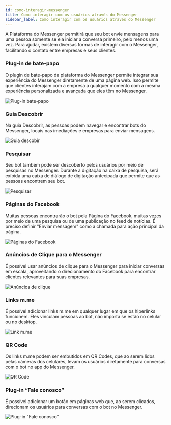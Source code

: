 ```yaml
---
id: como-interagir-messenger
title: Como interagir com os usuários através do Messenger
sidebar_label: Como interagir com os usuários através do Messenger
---
```


A Plataforma do Messenger permitirá que seu bot envie mensagens para uma pessoa somente se ela iniciar a conversa primeiro, pelo menos uma vez. Para ajudar, existem diversas formas de interagir com o Messenger, facilitando o contato entre empresas e seus clientes.

### Plug-in de bate-papo
O plugin de bate-papo da plataforma do Messenger permite integrar sua experiência do Messenger diretamente de uma página web. Isso permite que clientes interajam com a empresa a qualquer momento com a mesma experiência personalizada e avançada que eles têm no Messenger.

![Plug-in bate-papo](/img/channels/messenger/como-interagir-messenger-1.png)<br>

### Guia Descobrir
Na guia Descobrir, as pessoas podem navegar e encontrar bots do Messenger, locais nas imediações e empresas para enviar mensagens.

![Guia descobir](/img/channels/messenger/como-interagir-messenger-2.png)<br>
### Pesquisar
Seu bot também pode ser descoberto pelos usuários por meio de pesquisas no Messenger. Durante a digitação na caixa de pesquisa, será exibida uma caixa de diálogo de digitação antecipada que permite que as pessoas encontrem seu bot.

![Pesquisar](/img/channels/messenger/como-interagir-messenger-3.png)<br>

### Páginas do Facebook
Muitas pessoas encontrarão o bot pela Página do Facebook, muitas vezes por meio de uma pesquisa ou de uma publicação no feed de notícias. É preciso definir "Enviar mensagem" como a chamada para ação principal da página.

![Páginas do Facebook](/img/channels/messenger/como-interagir-messenger-4.png)<br>

### Anúncios de Clique para o Messenger
É possível usar anúncios de clique para o Messenger para iniciar conversas em escala, aproveitando o direcionamento do Facebook para encontrar clientes relevantes para suas empresas.

![Anúncios de clique](/img/channels/messenger/como-interagir-messenger-5.png)<br>

### Links m.me
É possível adicionar links m.me em qualquer lugar em que os hiperlinks funcionem. Eles vinculam pessoas ao bot, não importa se estão no celular ou no desktop.

![Link m.me](/img/channels/messenger/como-interagir-messenger-6.png)<br>

### QR Code
Os links m.me podem ser embutidos em QR Codes, que ao serem lidos pelas câmeras dos celulares, levam os usuários diretamente para conversas com o bot no app do Messenger.

![QR Code](/img/channels/messenger/como-interagir-messenger-7.png)<br>

### Plug-in “Fale conosco”
É possível adicionar um botão em páginas web que, ao serem clicados, direcionam os usuários para conversas com o bot no Messenger.

![Plug-in "Fale conosco"](/img/channels/messenger/como-interagir-messenger-8.png)<br>
